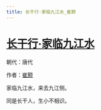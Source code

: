 ```yaml
---
title: 长干行·家临九江水_崔颢
---
```


# [长干行·家临九江水](http://so.gushiwen.org/view_70880.aspx)

朝代：唐代

作者：[崔颢](http://so.gushiwen.org/author_547.aspx)

家临九江水，来去九江侧。

同是长干人，生小不相识。
